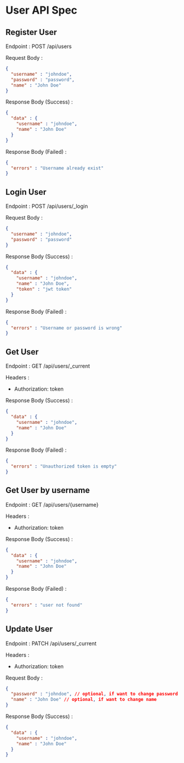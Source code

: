 # User API Spec

## Register User

Endpoint : POST /api/users

Request Body :

```json
{
  "username" : "johndoe",
  "password" : "password",
  "name" : "John Doe"
}
```

Response Body (Success) : 

```json
{
  "data" : {
    "username" : "johndoe",
    "name" : "John Doe"
  }
}
```

Response Body (Failed) :

```json
{
  "errors" : "Username already exist"
}
```

## Login User

Endpoint : POST /api/users/_login

Request Body :

```json
{
  "username" : "johndoe",
  "password" : "password"
}
```

Response Body (Success) :

```json
{
  "data" : {
    "username" : "johndoe",
    "name" : "John Doe",
    "token" : "jwt token"
  }
}
```

Response Body (Failed) :

```json
{
  "errors" : "Username or password is wrong"
}
```

## Get User

Endpoint : GET /api/users/_current

Headers :
- Authorization: token

Response Body (Success) :

```json
{
  "data" : {
    "username" : "johndoe",
    "name" : "John Doe"
  }
}
```

Response Body (Failed) :

```json
{
  "errors" : "Unauthorized token is empty"
}
```

## Get User by username

Endpoint : GET /api/users/{username}

Headers :
- Authorization: token

Response Body (Success) :

```json
{
  "data" : {
    "username" : "johndoe",
    "name" : "John Doe"
  }
}
```

Response Body (Failed) :

```json
{
  "errors" : "user not found"
}
```

## Update User

Endpoint : PATCH /api/users/_current

Headers :
- Authorization: token

Request Body :

```json
{
  "password" : "johndoe", // optional, if want to change password
  "name" : "John Doe" // optional, if want to change name
}
```

Response Body (Success) :

```json
{
  "data" : {
    "username" : "johndoe",
    "name" : "John Doe"
  }
}
```

